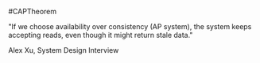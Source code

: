 #CAPTheorem 

"If we choose availability over consistency (AP system), the system keeps accepting reads, even though it might return stale data."

Alex Xu, System Design Interview